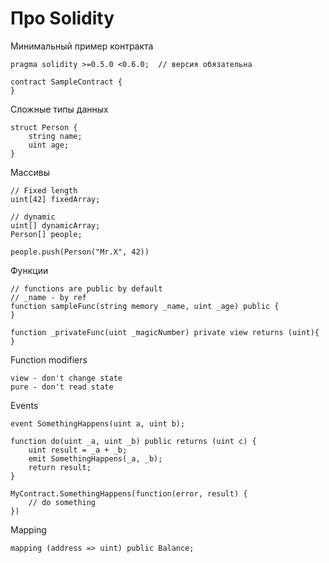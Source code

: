 # Про Solidity

Минимальный пример контракта
```
pragma solidity >=0.5.0 <0.6.0;  // версия обязательна

contract SampleContract {
}
```

Сложные типы данных
```
struct Person {
    string name;
    uint age;
}
```

Массивы
```
// Fixed length
uint[42] fixedArray;

// dynamic
uint[] dynamicArray;
Person[] people;

people.push(Person("Mr.X", 42))
```

Функции
```
// functions are public by default
// _name - by ref
function sampleFunc(string memory _name, uint _age) public {
}

function _privateFunc(uint _magicNumber) private view returns (uint){
}
```

Function modifiers
```
view - don't change state
pure - don't read state
```

Events
```
event SomethingHappens(uint a, uint b);

function do(uint _a, uint _b) public returns (uint c) {
    uint result = _a + _b;
    emit SomethingHappens(_a, _b);
    return result;
}

MyContract.SomethingHappens(function(error, result) {
    // do something
})
```

Mapping
```
mapping (address => uint) public Balance;
```
